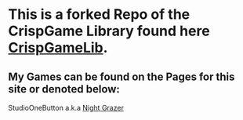 # This is a forked Repo of the CrispGame Library found here [CrispGameLib].

## My Games can be found on the Pages for this site or denoted below:

StudioOneButton a.k.a [Night Grazer]



[CrispGameLib]: https://github.com/abagames/crisp-game-lib
[Night Grazer]: https://lanealb-portfolio.github.io/CrispGameLib_Games/?StudioOneButton
